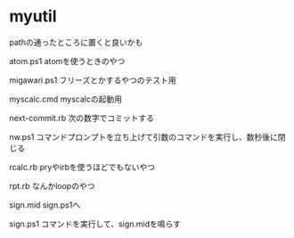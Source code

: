 # myutil
pathの通ったところに置くと良いかも

atom.ps1
	atomを使うときのやつ

migawari.ps1
	フリーズとかするやつのテスト用

myscalc.cmd
	myscalcの起動用

next-commit.rb
	次の数字でコミットする

nw.ps1
	コマンドプロンプトを立ち上げて引数のコマンドを実行し、数秒後に閉じる

rcalc.rb
	pryやirbを使うほどでもないやつ

rpt.rb
	なんかloopのやつ

sign.mid
	sign.ps1へ

sign.ps1
	コマンドを実行して、sign.midを鳴らす
